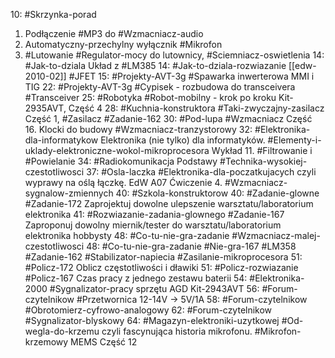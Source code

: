 10: #Skrzynka-porad 
1. Podłączenie #MP3 do #Wzmacniacz-audio 
2. Automatyczny-przechylny wyłącznik #Mikrofon 
3. #Lutowanie #Regulator-mocy do lutownicy, #Sciemniacz-oswietlenia
14:  #Jak-to-dziala Układ z #LM385
14: #Jak-to-dziala-rozwiazanie [[edw-2010-02]] #JFET
15: #Projekty-AVT-3g #Spawarka inwerterowa MMI i TIG
22: #Projekty-AVT-3g #Cypisek - rozbudowa do transceivera #Transceiver
25: #Robotyka #Robot-mobilny  - krok po kroku Kit-2935AVT, Część 4
28: #Kuchnia-konstruktora #Taki-zwyczajny-zasilacz Część 1, #Zasilacz #Zadanie-162 
30: #Pod-lupa #Wzmacniacz Część 16. Klocki do budowy #Wzmacniacz-tranzystorowy
32: #Elektronika-dla-informatykow Elektronika (nie tylko) dla informatyków. #Elementy-i-uklady-elektroniczne-wokol-mikroprocesora Wykład 11. #Filtrowanie i #Powielanie
34: #Radiokomunikacja Podstawy #Technika-wysokiej-czestotliwosci
37: #Osla-laczka #Elektronika-dla-poczatkujacych czyli wyprawy na oślą łączkę. EdW A07 Ćwiczenie 4. #Wzmacniacz-sygnalow-zmiennych 
40: #Szkola-konstruktorow 
40: #Zadanie-glowne #Zadanie-172 Zaprojektuj dowolne ulepszenie warsztatu/laboratorium elektronika
41: #Rozwiazanie-zadania-glownego #Zadanie-167 Zaproponuj dowolny miernik/tester do warsztatu/laboratorium elektronika hobbysty
48: #Co-tu-nie-gra-zadanie #Wzmacniacz-malej-czestotliwosci 
48: #Co-tu-nie-gra-zadanie #Nie-gra-167 #LM358 #Zadanie-162 #Stabilizator-napiecia #Zasilanie-mikroprocesora
51: #Policz-172 Oblicz częstotliwości i dławiki
51: #Policz-rozwiazanie #Policz-167 Czas pracy z jednego zestawu baterii
54: #Elektronika-2000 #Sygnalizator-pracy sprzętu AGD Kit-2943AVT
56: #Forum-czytelnikow #Przetwornica 12-14V -> 5V/1A
58: #Forum-czytelnikow #Obrotomierz-cyfrowo-analogowy
62: #Forum-czytelnikow #Sygnalizator-blyskowy
64: #Magazyn-elektroniki-uzytkowej #Od-wegla-do-krzemu czyli fascynująca historia mikrofonu. #Mikrofon-krzemowy MEMS Część 12

